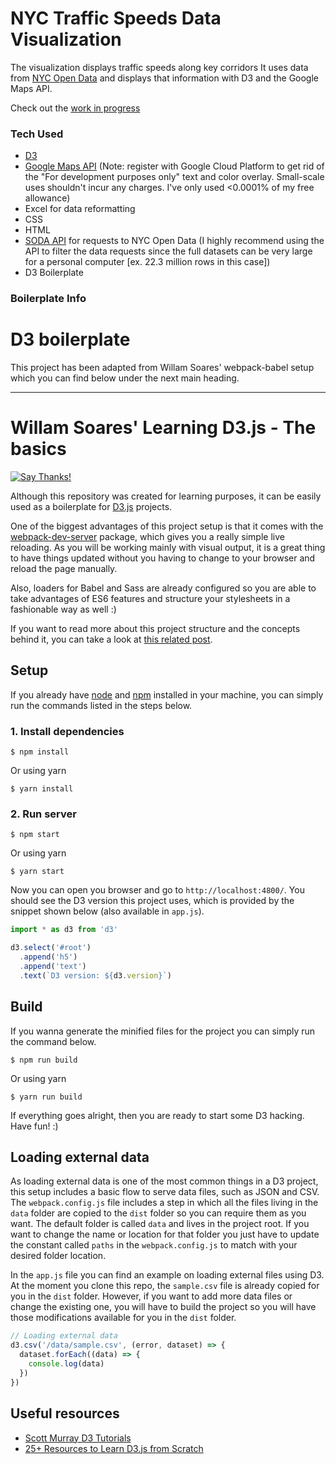 # NYC Traffic Speeds Data Visualization
The visualization displays traffic speeds along key corridors It uses data from [NYC Open Data](https://data.cityofnewyork.us/Transportation/DOT-Traffic-Speeds-NBE/i4gi-tjb9) and displays that information with D3 and the Google Maps API. 

Check out the [work in progress](http://gvenezia.com/nyc-traffic-speeds-build/)

### Tech Used
- [D3](https://d3js.org/)  
- [Google Maps API](https://developers.google.com/maps/documentation/) (Note: register with Google Cloud Platform to get rid of the "For development purposes only" text and color overlay. Small-scale uses shouldn't incur any charges. I've only used <0.0001% of my free allowance)  
- Excel for data reformatting
- CSS
- HTML
- [SODA API](https://dev.socrata.com/foundry/data.cityofnewyork.us/i4gi-tjb9) for requests to NYC Open Data (I highly recommend using the API to filter the data requests since the full datasets can be very large for a personal computer [ex. 22.3 million rows in this case])
- D3 Boilerplate

### Boilerplate Info
# D3 boilerplate 
This project has been adapted from Willam Soares' webpack-babel setup   which you can find below under the next main heading.

***

# Willam Soares' Learning D3.js - The basics
[![Say Thanks!](https://img.shields.io/badge/Say%20Thanks-!-1EAEDB.svg)](https://saythanks.io/to/willamesoares)

Although this repository was created for learning purposes, it can be easily used as a boilerplate for [D3.js](https://d3js.org/) projects.

One of the biggest advantages of this project setup is that it comes with the [webpack-dev-server](https://webpack.github.io/docs/webpack-dev-server.html) package, which  gives you a really simple live reloading. As you will be working mainly with visual output, it is a great thing to have things updated without you having to change to your browser and reload the page manually.

Also, loaders for Babel and Sass are already configured so you are able to take advantages of ES6 features and structure your stylesheets in a fashionable way as well :)

If you want to read more about this project structure and the concepts behind it, you can take a look at [this related post](http://willamesoares.com/d3/setting-up-d3js-with-babel-and-webpack.html).

## Setup

If you already have [node](https://nodejs.org/en/) and [npm](https://www.npmjs.com/get-npm?utm_source=house&utm_medium=homepage&utm_campaign=free%20orgs&utm_term=Install%20npm) installed in your machine, you can simply run the commands listed in the steps below.

### 1. Install dependencies
```
$ npm install
```
Or using yarn
```
$ yarn install
```

### 2. Run server
```
$ npm start
```
Or using yarn
```
$ yarn start
```

Now you can open you browser and go to `http://localhost:4800/`. You should see the D3 version this project uses, which is provided by the snippet shown below (also available in `app.js`).

```js
import * as d3 from 'd3'

d3.select('#root')
  .append('h5')
  .append('text')
  .text(`D3 version: ${d3.version}`)
```
## Build

If you wanna generate the minified files for the project you can simply run the command below.

```
$ npm run build
```
Or using yarn
```
$ yarn run build
```

If everything goes alright, then you are ready to start some D3 hacking. Have fun! :)

## Loading external data
As loading external data is one of the most common things in a D3 project, this setup includes a basic flow to serve data files, such as JSON and CSV.  
The `webpack.config.js` file includes a step in which all the files living in the `data` folder are copied to the `dist` folder so you can require them as you want. The default folder is called `data` and lives in the project root. If you want to change the name or location for that folder you just have to update the constant called `paths` in the `webpack.config.js` to match with your desired folder location.

In the `app.js` file you can find an example on loading external files using D3. At the moment you clone this repo, the `sample.csv` file is already copied for you in the `dist` folder. However, if you want to add more data files or change the existing one, you will have to build the project so you will have those modifications available for you in the `dist` folder.

```js
// Loading external data
d3.csv('/data/sample.csv', (error, dataset) => {
  dataset.forEach((data) => {
    console.log(data)
  })
})
```

## Useful resources
 - [Scott Murray D3 Tutorials](http://alignedleft.com/tutorials/d3/)
 - [25+ Resources to Learn D3.js from Scratch](https://blog.modeanalytics.com/learn-d3/)
